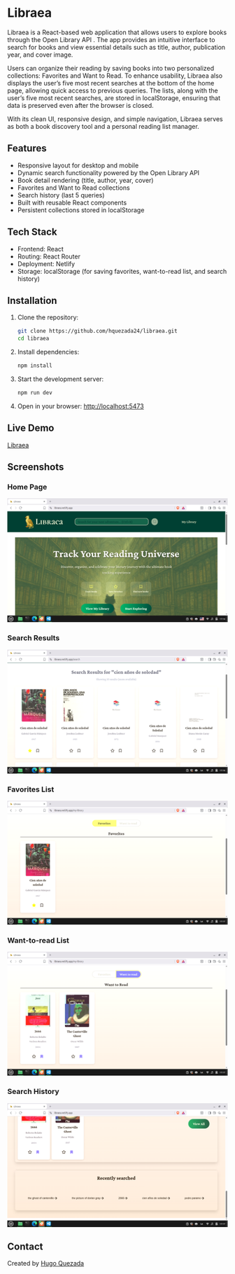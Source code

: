# Libraea

Libraea is a React-based web application that allows users to explore books through the Open Library API
. The app provides an intuitive interface to search for books and view essential details such as title, author, publication year, and cover image.

Users can organize their reading by saving books into two personalized collections: Favorites and Want to Read. To enhance usability, Libraea also displays the user’s five most recent searches at the bottom of the home page, allowing quick access to previous queries. The lists, along with the user’s five most recent searches, are stored in localStorage, ensuring that data is preserved even after the browser is closed.

With its clean UI, responsive design, and simple navigation, Libraea serves as both a book discovery tool and a personal reading list manager.

## Features

- Responsive layout for desktop and mobile
- Dynamic search functionality powered by the Open Library API
- Book detail rendering (title, author, year, cover)
- Favorites and Want to Read collections
- Search history (last 5 queries)
- Built with reusable React components
- Persistent collections stored in localStorage

## Tech Stack

- Frontend: React
- Routing: React Router
- Deployment: Netlify
- Storage: localStorage (for saving favorites, want-to-read list, and search history)

## Installation

1. Clone the repository:

   ```bash
   git clone https://github.com/hquezada24/libraea.git
   cd libraea
   ```

1. Install dependencies:

   ```bash
   npm install
   ```

1. Start the development server:

   ```bash
   npm run dev
   ```

1. Open in your browser: [http://localhost:5473](http://localhost:5473)

## Live Demo

[Libraea](https://libraea.netlify.app/)

## Screenshots

### Home Page

![Home Page](./public/home.png)

### Search Results

![Search Results](./public/search-results.png)

### Favorites List

![Favorites](./public/favorites.png)

### Want-to-read List

![Want to read](./public/want-to-read.png)

### Search History

![Search History](./public/search-history.png)

## Contact

Created by [Hugo Quezada](https://www.linkedin.com/in/hugo-quezada-7059091b6/)
